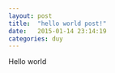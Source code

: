```yaml
---
layout: post
title:  "hello world post!"
date:   2015-01-14 23:14:19
categories: duy
---
```

Hello world
